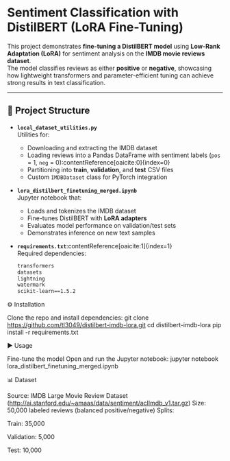 # Sentiment Classification with DistilBERT (LoRA Fine-Tuning)

This project demonstrates **fine-tuning a DistilBERT model** using **Low-Rank Adaptation (LoRA)** for sentiment analysis on the **IMDB movie reviews dataset**.  
The model classifies reviews as either **positive** or **negative**, showcasing how lightweight transformers and parameter-efficient tuning can achieve strong results in text classification.

---

## 📂 Project Structure

- **`local_dataset_utilities.py`**  
  Utilities for:
  - Downloading and extracting the IMDB dataset  
  - Loading reviews into a Pandas DataFrame with sentiment labels (`pos` = 1, `neg` = 0):contentReference[oaicite:0]{index=0}  
  - Partitioning into **train**, **validation**, and **test** CSV files  
  - Custom `IMDBDataset` class for PyTorch integration  

- **`lora_distilbert_finetuning_merged.ipynb`**  
  Jupyter notebook that:
  - Loads and tokenizes the IMDB dataset  
  - Fine-tunes DistilBERT with **LoRA adapters**  
  - Evaluates model performance on validation/test sets  
  - Demonstrates inference on new text samples  

- **`requirements.txt`**:contentReference[oaicite:1]{index=1}  
  Required dependencies:
  ```txt
  transformers
  datasets
  lightning
  watermark
  scikit-learn==1.5.2

⚙️ Installation

Clone the repo and install dependencies:
git clone https://github.com/tl3049/distilbert-imdb-lora.git
cd distilbert-imdb-lora
pip install -r requirements.txt

▶️ Usage

Fine-tune the model
Open and run the Jupyter notebook:
jupyter notebook lora_distilbert_finetuning_merged.ipynb

📊 Dataset

Source: IMDB Large Movie Review Dataset (http://ai.stanford.edu/~amaas/data/sentiment/aclImdb_v1.tar.gz)
Size: 50,000 labeled reviews (balanced positive/negative)
Splits:

Train: 35,000

Validation: 5,000

Test: 10,000





